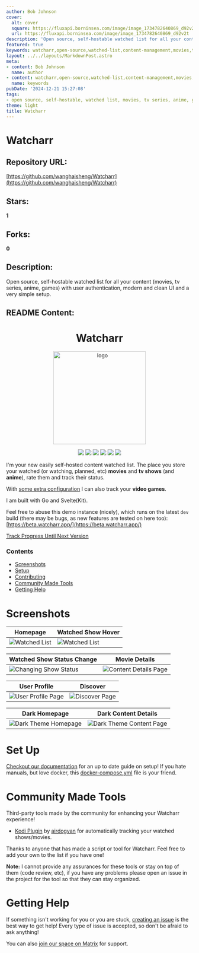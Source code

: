 ```yaml
---
author: Bob Johnson
cover:
  alt: cover
  square: https://fluxapi.borninsea.com/image/image_1734782640869_d92v2t
  url: https://fluxapi.borninsea.com/image/image_1734782640869_d92v2t
description: 'Open source, self-hostable watched list for all your content (movies, tv series, anime, games) with user authentication, modern and clean UI and a very simple setup.'
featured: true
keywords: watcharr,open-source,watched-list,content-management,movies,tv-series,anime,games,user-authentication,modern-ui,simple-setup,demo,docs,issues,licenses,go,svelte-kit,video-games,tracked-status,screenshots,setup,contributing,community-tools,help
layout: ../../layouts/MarkdownPost.astro
meta:
- content: Bob Johnson
  name: author
- content: watcharr,open-source,watched-list,content-management,movies,tv-series,anime,games,user-authentication,modern-ui,simple-setup,demo,docs,issues,licenses,go,svelte-kit,video-games,tracked-status,screenshots,setup,contributing,community-tools,help
  name: keywords
pubDate: '2024-12-21 15:27:08'
tags:
- open source, self-hostable, watched list, movies, tv series, anime, games, user authentication, modern UI, clean UI, simple setup, GitHub, website demo, documentation, issues, license, Matrix
theme: light
title: Watcharr
---
```


# Watcharr

## Repository URL: 
[https://github.com/wanghaisheng/Watcharr](https://github.com/wanghaisheng/Watcharr)

## Stars: 
**1**

## Forks: 
**0**

## Description: 
Open source, self-hostable watched list for all your content (movies, tv series, anime, games) with user authentication, modern and clean UI and a very simple setup.

## README Content: 
<h1 align="center">Watcharr</h1>
<p align="center"><img src="./static/logo-col.png" alt="logo" width="250" /></p>

<p align="center">
  <a href="https://github.com/sbondCo/Watcharr/pkgs/container/watcharr"><img src="https://img.shields.io/github/v/release/sbondCo/Watcharr?label=version&style=for-the-badge" /></a>
  <a href="https://beta.watcharr.app"><img src="https://img.shields.io/website?label=DEMO&style=for-the-badge&url=https%3A%2F%2Fbeta.watcharr.app" /></a>
  <a href="https://watcharr.app"><img src="https://img.shields.io/website?label=DOCS&style=for-the-badge&url=https%3A%2F%2Fwatcharr.app" /></a>
  <a href="https://github.com/sbondCo/Watcharr/issues"><img src="https://img.shields.io/github/issues-raw/sbondCo/Watcharr?label=ISSUES&style=for-the-badge" /></a>
  <a href="/LICENSE"><img src="https://img.shields.io/github/license/sbondCo/Watcharr?style=for-the-badge" /></a>
  <a href="https://matrix.to/#/#watcharr:matrix.org"><img src="https://img.shields.io/matrix/watcharr%3Amatrix.org?style=for-the-badge&logo=matrix" /></a>
</p>

I'm your new easily self-hosted content watched list. The place you store your watched (or watching, planned, etc) **movies** and **tv shows** (and **anime**), rate them and track their status.

With [some extra configuration](https://watcharr.app/docs/server_config/game-support-igdb) I can also track your **video games**.

I am built with Go and Svelte(Kit).

Feel free to abuse this demo instance (nicely), which runs on the latest `dev` build (there may be bugs, as new features are tested on here too): [https://beta.watcharr.app/](https://beta.watcharr.app/)

[Track Progress Until Next Version](https://github.com/orgs/sbondCo/projects/9/views/3)

### Contents

- [Screenshots](#screenshots)
- [Setup](#set-up)
- [Contributing](CONTRIBUTING.md)
- [Community Made Tools](#community-made-tools)
- [Getting Help](#getting-help)

# Screenshots

<p align="center">

| Homepage                                                   | Watched Show Hover                                                      |
| ---------------------------------------------------------- | ----------------------------------------------------------------------- |
| <img src="./screenshot/homepage.png" alt="Watched List" /> | <img src="./screenshot/homepage-poster-hover.png" alt="Watched List" /> |

| Watched Show Status Change                                                              | Movie Details                                                                  |
| --------------------------------------------------------------------------------------- | ------------------------------------------------------------------------------ |
| <img src="./screenshot/homepage-poster-change-status.png" alt="Changing Show Status" /> | <img src="./screenshot/content-details-page.png" alt="Content Details Page" /> |

| User Profile                                                        | Discover                                                         |
| ------------------------------------------------------------------- | ---------------------------------------------------------------- |
| <img src="./screenshot/user-profile.png" alt="User Profile Page" /> | <img src="./screenshot/discover-page.png" alt="Discover Page" /> |

| Dark Homepage                                                          | Dark Content Details                                                                   |
| ---------------------------------------------------------------------- | -------------------------------------------------------------------------------------- |
| <img src="./screenshot/homepage-dark.png" alt="Dark Theme Homepage" /> | <img src="./screenshot/content-details-page-dark.png" alt="Dark Theme Content Page" /> |

</p>

# Set Up

[Checkout our documentation](https://watcharr.app/docs/category/installation) for an up to date guide on setup! If you hate manuals, but love docker, this [docker-compose.yml](./docker-compose.yml) file is your friend.

# Community Made Tools

Third-party tools made by the community for enhancing your Watcharr experience!

- [Kodi Plugin](https://github.com/airdogvan/watcharr_kodi) by [airdogvan](https://github.com/airdogvan) for automatically tracking your watched shows/movies.

Thanks to anyone that has made a script or tool for Watcharr. Feel free to add your own to the list if you have one!

**Note:** I cannot provide any assurances for these tools or stay on top of them (code review, etc), if you have any problems please open an issue in the project for the tool so that they can stay organized.

# Getting Help

If something isn't working for you or you are stuck, [creating an issue](https://github.com/sbondCo/Watcharr/issues/new) is the best way to get help! Every type of issue is accepted, so don't be afraid to ask anything!

You can also [join our space on Matrix](https://matrix.to/#/#watcharr:matrix.org) for support.

